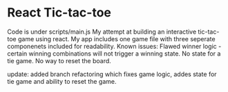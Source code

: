 # React Tic-tac-toe
Code is under scripts/main.js
My attempt at building an interactive tic-tac-toe game using react.
My app includes one game file with three seperate componenets included for readability. 
Known issues:
Flawed winner logic - certain winning combinations will not trigger a winning state.
No state for a tie game.
No way to reset the board.

update: 
added branch refactoring which fixes game logic, addes state for tie game and ability to reset the game. 
